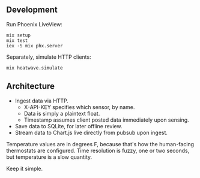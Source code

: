 ## Development

Run Phoenix LiveView:

```
mix setup
mix test
iex -S mix phx.server
```

Separately, simulate HTTP clients:

```
mix heatwave.simulate
```

## Architecture

* Ingest data via HTTP.
  - X-API-KEY specifies which sensor, by name.
  - Data is simply a plaintext float.
  - Timestamp assumes client posted data immediately upon sensing.
* Save data to SQLite, for later offline review.
* Stream data to Chart.js live directly from pubsub upon ingest.

Temperature values are in degrees F, because that's how the human-facing
thermostats are configured. Time resolution is fuzzy, one or two seconds,
but temperature is a slow quantity.

Keep it simple.
